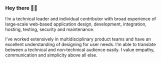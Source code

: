 ### Hey there 👋🏼

I’m a technical leader and individual contributor with broad experience of large‑scale web‑based application design, development, integration, hosting, testing, security and maintenance.

I’ve worked extensively in multidisciplinary product teams and have an excellent understanding of designing for user needs. I’m able to translate between a technical and non‑technical audience easily. I value empathy, communication and simplicity above all else.
